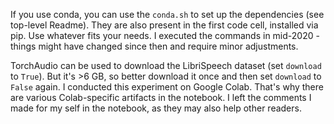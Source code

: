 If you use conda, you can use the `conda.sh` to set up the dependencies (see top-level Readme). They are also present in the first code cell, installed via pip. Use whatever fits your needs. I executed the commands in mid-2020 - things might have changed since then and require minor adjustments.

TorchAudio can be used to download the LibriSpeech dataset (set `download` to `True`). But it's >6 GB, so better download it once and then set `download` to `False` again. I conducted this experiment on Google Colab. That's why there are various Colab-specific artifacts in the notebook. I left the comments I made for my self in the notebook, as they may also help other readers.